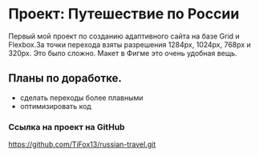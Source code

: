 # Проект: Путешествие по России
Первый мой проект по созданию адаптивного сайта на базе Grid и Flexbox.За точки перехода взяты разрешения 1284px, 1024px, 768px и 320px. Это было сложно. Макет в Фигме это очень удобная вещь.

## Планы по доработке.
* сделать переходы более плавными
* оптимизировать код

### Ссылка на проект на GitHub
https://github.com/TiFox13/russian-travel.git
